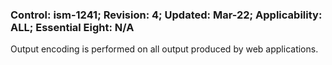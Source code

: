 ### Control: ism-1241; Revision: 4; Updated: Mar-22; Applicability: ALL; Essential Eight: N/A
<p>Output encoding is performed on all output produced by web applications.</p>